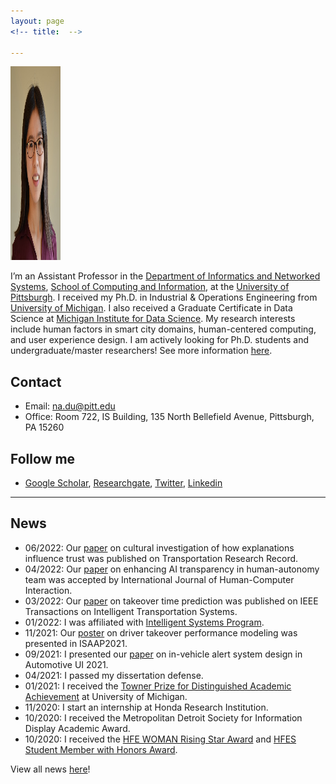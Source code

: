 ```yaml
---
layout: page
<!-- title:  -->

---
```

<!-- <p>&nbsp;</p> -->


<img src="images/Profile/Na_Du_resize.jpeg" class="avatar" alt="Avatar" width="80" height="310">

<!-- <img align="left" width="300" height="300" src="https://ioe.engin.umich.edu/wp-content/uploads/sites/4/2017/09/NaDu_600x600_2020.jpeg"> -->



I’m an Assistant Professor in the [Department of Informatics and Networked Systems](https://www.dins.pitt.edu/), [School of Computing and Information](https://www.sci.pitt.edu/), at the [University of Pittsburgh](https://www.pitt.edu/). I received my Ph.D. in  Industrial & Operations Engineering from [University of Michigan](https://ioe.engin.umich.edu/). I also received a Graduate Certificate in Data Science at [Michigan Institute for Data Science](https://midas.umich.edu/). My research interests include human factors in smart city domains, human-centered computing, and user experience design. I am actively looking for Ph.D. students and undergraduate/master researchers! See more information [here](./prospective_students).

<!-- Prior to Ph.D., I received my Bachelor’s degree in Psychology from Zhejiang University.  -->



## Contact
- Email: na.du@pitt.edu
- Office: Room 722, IS Building, 135 North Bellefield Avenue, Pittsburgh, PA 15260



## Follow me

- [Google Scholar](https://scholar.google.com/citations?hl=en&user=MaiIv1cAAAAJ&view_op=list_works), [Researchgate](https://www.researchgate.net/profile/Na-Du-7), [Twitter](https://twitter.com/Na_Du__), [Linkedin](https://www.linkedin.com/in/na-du-881781aa/)

---

## News
- 06/2022: Our [paper](https://journals.sagepub.com/doi/abs/10.1177/03611981221100528) on cultural investigation of how explanations influence trust was published on Transportation Research Record. 
- 04/2022: Our [paper](https://www.tandfonline.com/doi/abs/10.1080/10447318.2022.2097602) on enhancing AI transparency in human-autonomy team was accepted by International Journal of Human-Computer Interaction. 
- 03/2022: Our [paper](https://ieeexplore.ieee.org/document/9733956) on takeover time prediction was published on IEEE Transactions on Intelligent Transportation Systems. 
- 01/2022: I was affiliated with [Intelligent Systems Program](https://www.isp.pitt.edu/about).
- 11/2021: Our [poster](https://www.isaap2021.com/posters) on driver takeover performance modeling was presented in ISAAP2021.
- 09/2021: I presented our [paper](https://doi.org/10.1145/3409118.3475155) on in-vehicle alert system design in Automotive UI 2021.
- 04/2021: I passed my dissertation defense.
- 01/2021: I received the [Towner Prize for Distinguished Academic Achievement](https://studentaffairs.engin.umich.edu/graduate-student-achievements/) at University of Michigan. 
- 11/2020: I start an internship at Honda Research Institution.
- 10/2020: I received the Metropolitan Detroit Society for Information Display Academic Award.
- 10/2020: I received the [HFE WOMAN Rising Star Award](https://www.hfewoman.com/awards) and [HFES Student Member with Honors Award](https://www.hfes.org/Membership/Awards/Student-and-Student-Chapter-Awards). 

View all news [here](./all_news)!

<!-- ---
## Latest publications
View all publications [\[here\]](./pub)! -->


